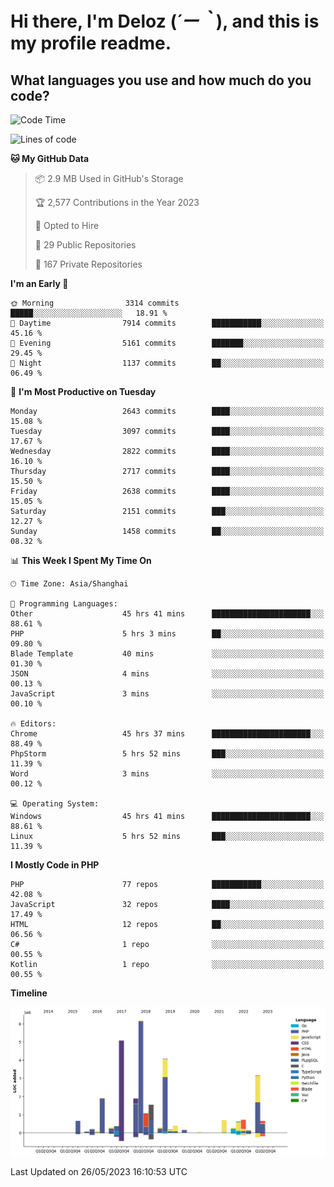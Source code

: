 # **Hi there, I'm Deloz (*´ー｀*), and this is my profile readme.**

## **What languages you use and how much do you code?**

<!--START_SECTION:waka-->
![Code Time](http://img.shields.io/badge/Code%20Time-1%2C528%20hrs%2047%20mins-blue)

![Lines of code](https://img.shields.io/badge/From%20Hello%20World%20I%27ve%20Written-30.7%20million%20lines%20of%20code-blue)

**🐱 My GitHub Data** 

> 📦 2.9 MB Used in GitHub's Storage 
 > 
> 🏆 2,577 Contributions in the Year 2023
 > 
> 💼 Opted to Hire
 > 
> 📜 29 Public Repositories 
 > 
> 🔑 167 Private Repositories 
 > 
**I'm an Early 🐤** 

```text
🌞 Morning                3314 commits        █████░░░░░░░░░░░░░░░░░░░░   18.91 % 
🌆 Daytime                7914 commits        ███████████░░░░░░░░░░░░░░   45.16 % 
🌃 Evening                5161 commits        ███████░░░░░░░░░░░░░░░░░░   29.45 % 
🌙 Night                  1137 commits        ██░░░░░░░░░░░░░░░░░░░░░░░   06.49 % 
```
📅 **I'm Most Productive on Tuesday** 

```text
Monday                   2643 commits        ████░░░░░░░░░░░░░░░░░░░░░   15.08 % 
Tuesday                  3097 commits        ████░░░░░░░░░░░░░░░░░░░░░   17.67 % 
Wednesday                2822 commits        ████░░░░░░░░░░░░░░░░░░░░░   16.10 % 
Thursday                 2717 commits        ████░░░░░░░░░░░░░░░░░░░░░   15.50 % 
Friday                   2638 commits        ████░░░░░░░░░░░░░░░░░░░░░   15.05 % 
Saturday                 2151 commits        ███░░░░░░░░░░░░░░░░░░░░░░   12.27 % 
Sunday                   1458 commits        ██░░░░░░░░░░░░░░░░░░░░░░░   08.32 % 
```


📊 **This Week I Spent My Time On** 

```text
🕑︎ Time Zone: Asia/Shanghai

💬 Programming Languages: 
Other                    45 hrs 41 mins      ██████████████████████░░░   88.61 % 
PHP                      5 hrs 3 mins        ██░░░░░░░░░░░░░░░░░░░░░░░   09.80 % 
Blade Template           40 mins             ░░░░░░░░░░░░░░░░░░░░░░░░░   01.30 % 
JSON                     4 mins              ░░░░░░░░░░░░░░░░░░░░░░░░░   00.13 % 
JavaScript               3 mins              ░░░░░░░░░░░░░░░░░░░░░░░░░   00.10 % 

🔥 Editors: 
Chrome                   45 hrs 37 mins      ██████████████████████░░░   88.49 % 
PhpStorm                 5 hrs 52 mins       ███░░░░░░░░░░░░░░░░░░░░░░   11.39 % 
Word                     3 mins              ░░░░░░░░░░░░░░░░░░░░░░░░░   00.12 % 

💻 Operating System: 
Windows                  45 hrs 41 mins      ██████████████████████░░░   88.61 % 
Linux                    5 hrs 52 mins       ███░░░░░░░░░░░░░░░░░░░░░░   11.39 % 
```

**I Mostly Code in PHP** 

```text
PHP                      77 repos            ███████████░░░░░░░░░░░░░░   42.08 % 
JavaScript               32 repos            ████░░░░░░░░░░░░░░░░░░░░░   17.49 % 
HTML                     12 repos            ██░░░░░░░░░░░░░░░░░░░░░░░   06.56 % 
C#                       1 repo              ░░░░░░░░░░░░░░░░░░░░░░░░░   00.55 % 
Kotlin                   1 repo              ░░░░░░░░░░░░░░░░░░░░░░░░░   00.55 % 
```



**Timeline**

![Lines of Code chart](https://raw.githubusercontent.com/deloz/deloz/main/assets/bar_graph.png)


 Last Updated on 26/05/2023 16:10:53 UTC
<!--END_SECTION:waka-->
